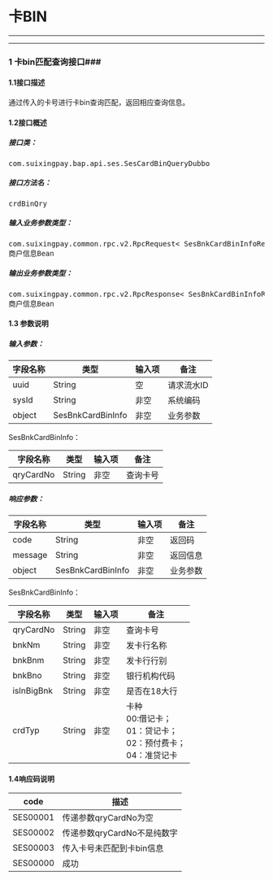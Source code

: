 # 卡BIN #
 
************************
************************
### 1 卡bin匹配查询接口###

#### 1.1接口描述 ####

通过传入的卡号进行卡bin查询匹配，返回相应查询信息。

#### 1.2接口概述 ####
##### 接口类： #####
<pre>
com.suixingpay.bap.api.ses.SesCardBinQueryDubbo
</pre>
##### 接口方法名： #####
<pre>
crdBinQry    
</pre>
##### 输入业务参数类型： #####
<pre>
com.suixingpay.common.rpc.v2.RpcRequest< SesBnkCardBinInfoReq >
商户信息Bean
</pre>
##### 输出业务参数类型： #####
<pre>
com.suixingpay.common.rpc.v2.RpcResponse< SesBnkCardBinInfoRsp >
商户信息Bean
</pre>


#### 1.3 参数说明 ####
##### 输入参数： #####

字段名称 | 类型 | 输入项 | 备注
---|---|---|---
uuid | String | 空 | 请求流水ID
sysId | String | 非空 | 系统编码
object | SesBnkCardBinInfo | 非空 | 业务参数

SesBnkCardBinInfo：

字段名称 | 类型 | 输入项 | 备注
---|---|---|---
qryCardNo| String | 非空 | 查询卡号


##### 响应参数： #####

字段名称 | 类型 | 输入项 | 备注
---|---|---|---
code | String | 非空 | 返回码
message | String | 非空 | 返回信息
object | SesBnkCardBinInfo | 非空 | 业务参数

SesBnkCardBinInfo：

字段名称 | 类型 | 输入项 | 备注
---|---|---|---
qryCardNo| String | 非空 | 查询卡号
bnkNm| String | 非空 | 发卡行名称
bnkBnm| String | 非空 | 发卡行行别
bnkBno| String | 非空 | 银行机构代码
isInBigBnk| String | 非空 | 是否在18大行
crdTyp| String | 非空 | 卡种<br/>00:借记卡；<br/>01：贷记卡；<br/>02：预付费卡；<br/>04：准贷记卡


#### 1.4响应码说明 ####

code | 描述
---|---
SES00001| 传递参数qryCardNo为空
SES00002| 传递参数qryCardNo不是纯数字
SES00003| 传入卡号未匹配到卡bin信息
SES00000| 成功

